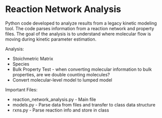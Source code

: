 # Reaction Network Analysis

Python code developed to analyze results from a legacy kinetic modeling tool. The code parses information from a reaction network and property files. The goal of the analysis is to understand where molecular flow is moving during kinetic parameter estimation.

Analysis:
 - Stoichmetric Matrix
 - Species
 - Bulk Property Test - when converting molecular information to bulk properties, are we double counting molecules? 
 - Convert molecular-level model to lumped model

Important Files:
  * reaction_network_analysis.py - Main file
  * models.py - Parse data from files and transfer to class data structure
  * rxns.py - Parse reaction info and store in class
